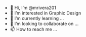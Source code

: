 - 👋 Hi, I’m @mrivera201
- 👀 I’m interested in  Graphic Design
- 🌱 I’m currently learning ...
- 💞️ I’m looking to collaborate on ...
- 📫 How to reach me ...

<!---
mrivera201/mrivera201 is a ✨ special ✨ repository because its `README.md` (this file) appears on your GitHub profile.
You can click the Preview link to take a look at your changes.
--->
